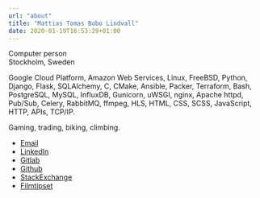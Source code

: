 ```yaml
---
url: "about"
title: "Mattias Tomas Bobo Lindvall"
date: 2020-01-19T16:53:29+01:00
---
```


Computer person<br>
Stockholm, Sweden

Google Cloud Platform, Amazon Web Services,
Linux, FreeBSD,
Python, Django, Flask, SQLAlchemy,
C, CMake,
Ansible, Packer, Terraform, Bash,
PostgreSQL, MySQL, InfluxDB,
Gunicorn, uWSGI, nginx, Apache httpd,
Pub/Sub, Celery, RabbitMQ,
ffmpeg, HLS,
HTML, CSS, SCSS, JavaScript,
HTTP, APIs, TCP/IP.

Gaming, trading, biking, climbing.

<ul class="contact-links">
  <li>
    <a href="mailto:mattias.lindvall@gmail.com">
      <i class="fa fa-envelope-o fa-fw"></i>
      <span>Email</span>
    </a>
  </li>
  <li>
    <a href="https://www.linkedin.com/in/mattiaslindvall/">
      <i class="fa fa-linkedin fa-fw"></i>
      <span>LinkedIn</span>
    </a>
  </li>
  <li>
    <a href="https://gitlab.com/thnee">
      <i class="fa fa-gitlab fa-fw"></i>
      <span>Gitlab</span>
    </a>
  </li>
  <li>
    <a href="https://github.com/thnee">
      <i class="fa fa-github-alt fa-fw"></i>
      <span>Github</span>
    </a>
  </li>
  <li>
    <a href="https://stackexchange.com/users/171980/thnee">
      <i class="fa fa-stack-exchange fa-fw"></i>
      <span>StackExchange</span>
    </a>
  </li>
  <li>
    <a href="https://www.filmtipset.se/medlem/thnee">
      <i class="fa fa-film fa-fw"></i>
      <span>Filmtipset</span>
    </a>
  </li>
</ul>
